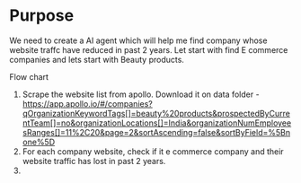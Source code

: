 # Purpose

We need to create a AI agent which will help me find company whose website traffc have reduced in past 2 years.
Let start with find E commerce companies and lets start with Beauty products.

Flow chart
1. Scrape the website list from apollo. Download it on data folder - https://app.apollo.io/#/companies?qOrganizationKeywordTags[]=beauty%20products&prospectedByCurrentTeam[]=no&organizationLocations[]=India&organizationNumEmployeesRanges[]=11%2C20&page=2&sortAscending=false&sortByField=%5Bnone%5D
2. For each company website, check if it e commerce company and their website traffic has lost in past 2 years.
3. 